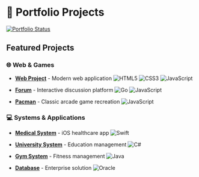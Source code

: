 # 🚀 Portfolio Projects
[![Portfolio Status](https://img.shields.io/badge/Status-Active-success)]()

## Featured Projects

### 🌐 Web & Games
- **[Web Project](Web%20project)** - Modern web application
  ![HTML5](https://img.shields.io/badge/HTML5-E34F26?style=flat&logo=html5&logoColor=white) ![CSS3](https://img.shields.io/badge/CSS3-1572B6?style=flat&logo=css3&logoColor=white) ![JavaScript](https://img.shields.io/badge/JavaScript-F7DF1E?style=flat&logo=javascript&logoColor=black)

- **[Forum](Forum)** - Interactive discussion platform
  ![Go](https://img.shields.io/badge/Go-00ADD8?style=flat&logo=go&logoColor=white) ![JavaScript](https://img.shields.io/badge/JavaScript-F7DF1E?style=flat&logo=javascript&logoColor=black)

- **[Pacman](Pacman)** - Classic arcade game recreation
  ![JavaScript](https://img.shields.io/badge/JavaScript-F7DF1E?style=flat&logo=javascript&logoColor=black)

### 💻 Systems & Applications
- **[Medical System](Medical%20System%20IOS)** - iOS healthcare app
  ![Swift](https://img.shields.io/badge/Swift-FA7343?style=flat&logo=swift&logoColor=white)

- **[University System](University%20System)** - Education management
  ![C#](https://img.shields.io/badge/C%23-239120?style=flat&logo=c-sharp&logoColor=white)

- **[Gym System](./Gym%20System)** - Fitness management
  ![Java](https://img.shields.io/badge/Java-ED8B00?style=flat&logo=openjdk&logoColor=white)

- **[Database](Database)** - Enterprise solution
  ![Oracle](https://img.shields.io/badge/Oracle-F80000?style=flat&logo=oracle&logoColor=white)
